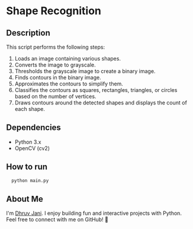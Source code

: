 # Shape Recognition 

## Description
This script performs the following steps:

1. Loads an image containing various shapes.
2. Converts the image to grayscale.
3. Thresholds the grayscale image to create a binary image.
4. Finds contours in the binary image.
5. Approximates the contours to simplify them.
6. Classifies the contours as squares, rectangles, triangles, or circles based on the number of vertices.
7. Draws contours around the detected shapes and displays the count of each shape.

## Dependencies
* Python 3.x
* OpenCV (cv2)

## How to run

```sh
  python main.py
```

## About Me

I'm [Dhruv Jani](https://github.com/optimizedLP). I enjoy building fun and interactive projects with Python. Feel free to connect with me on GitHub! :rocket:
